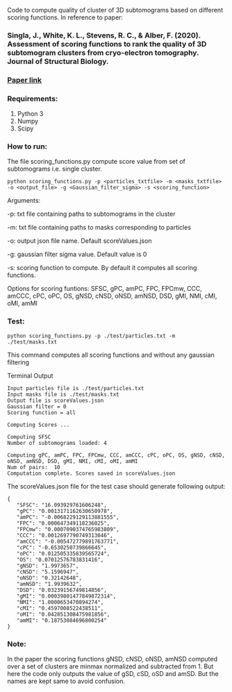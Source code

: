 Code to compute quality of cluster of 3D subtomograms based on different scoring functions. In reference to paper:
### Singla, J., White, K. L., Stevens, R. C., & Alber, F. (2020). Assessment of scoring functions to rank the quality of 3D subtomogram clusters from cryo-electron tomography. Journal of Structural Biology.
### [Paper link](https://www.sciencedirect.com/science/article/abs/pii/S1047847721000320?via%3Dihub)

### Requirements:
1. Python 3
2. Numpy
3. Scipy


### How to run:
The file scoring_functions.py compute score value from set of subtomograms i.e. single cluster.

```console
python scoring_functions.py -p <particles_txtfile> -m <masks_txtfile> -o <output_file> -g <Gaussian_filter_sigma> -s <scoring_function>
```
Arguments:

-p: txt file containing paths to subtomograms in the cluster

-m: txt file containing paths to masks corresponding to particles

-o: output json file name. Default scoreValues.json

-g: gaussian filter sigma value. Default value is 0

-s: scoring function to compute. By default it computes all scoring functions.

Options for scoring funtions: SFSC, gPC, amPC, FPC, FPCmw, CCC, amCCC, cPC, oPC, OS, gNSD, cNSD, oNSD, amNSD, DSD, gMI, NMI, cMI, oMI, amMI


### Test:
```console
python scoring_functions.py -p ./test/particles.txt -m ./test/masks.txt
```
This command computes all scoring functions and without any gaussian filtering

Terminal Output
```console
Input particles file is ./test/particles.txt
Input masks file is ./test/masks.txt
Output file is scoreValues.json
Gaussian filter = 0
Scoring function = all

Computing Scores ...

Computing SFSC
Number of subtomograms loaded: 4

Computing gPC, amPC, FPC, FPCmw, CCC, amCCC, cPC, oPC, OS, gNSD, cNSD, oNSD, amNSD, DSD, gMI, NMI, cMI, oMI, amMI
Num of pairs:  10
Computation complete. Scores saved in scoreValues.json
```
The scoreValues.json file for the test case should generate following output:
```console
{
   "SFSC": "16.093929761606248",
   "gPC": "0.0013171162630650978",
   "amPC": "-0.0068229129113881555",
   "FPC": "0.000647349118236025",
   "FPCmw": "0.0007090374765983809",
   "CCC": "0.0012697790749313046",
   "amCCC": "-0.005472779891763771",
   "cPC": "-0.6530250739866645",
   "oPC": "0.012505335839565724",
   "OS": "0.07012576783831416",
   "gNSD": "1.9973657",
   "cNSD": "5.1596947",
   "oNSD": "0.32142648",
   "amNSD": "1.9939632",
   "DSD": "0.03239156749814856",
   "gMI": "0.00039801477849872314",
   "NMI": "1.0000653470894274",
   "cMI": "0.4597008522438511",
   "oMI": "0.042851308475981856",
   "amMI": "0.18753084696800254"
}
```

### Note:

In the paper the scoring functions gNSD, cNSD, oNSD, amNSD computed over a set of clusters are minmax normalized and subtracted from 1. But here the code only outputs the value of gSD, cSD, oSD and amSD. But the names are kept same to avoid confusion.
